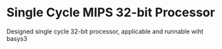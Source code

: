 # Single Cycle MIPS 32-bit Processor
Designed single cycle 32-bit processor, applicable and runnable wiht basys3
